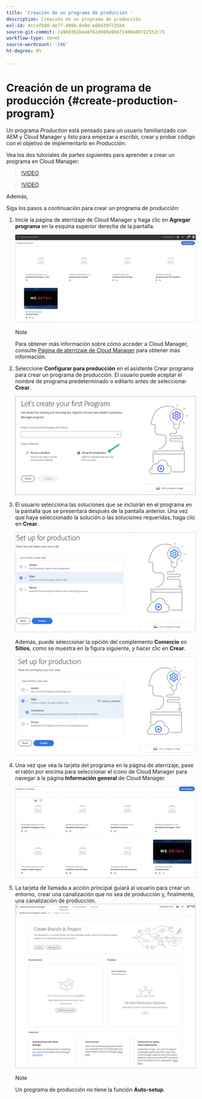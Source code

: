 ```yaml
---
title: 'Creación de un programa de producción '
description: Creación de un programa de producción
exl-id: 4ccefb80-de77-4998-8a9d-e68d29772bb4
source-git-commit: ca960361bea8f62d908a9b6f1408a99722552c75
workflow-type: tm+mt
source-wordcount: '246'
ht-degree: 0%

---
```


# Creación de un programa de producción {#create-production-program}

Un programa *Production* está pensado para un usuario familiarizado con AEM y Cloud Manager y listo para empezar a escribir, crear y probar código con el objetivo de implementarlo en Producción.

Vea los dos tutoriales de partes siguientes para aprender a crear un programa en Cloud Manager:

>[!VIDEO](https://video.tv.adobe.com/v/334953)

>[!VIDEO](https://video.tv.adobe.com/v/334954)

Además,

Siga los pasos a continuación para crear un programa de producción:

1. Inicie la página de aterrizaje de Cloud Manager y haga clic en **Agregar programa** en la esquina superior derecha de la pantalla.

   ![](assets/first_timelogin1.png)

   >[!NOTE]
   >Para obtener más información sobre cómo acceder a Cloud Manager, consulte [Página de aterrizaje de Cloud Manager](/help/onboarding/what-is-required/navigate-to-cloud-manager.md) para obtener más información.

1. Seleccione **Configurar para producción** en el asistente Crear programa para crear un programa de producción. El usuario puede aceptar el nombre de programa predeterminado o editarlo antes de seleccionar **Crear**.

   ![](assets/create-prod1.png)

1. El usuario selecciona las soluciones que se incluirán en el programa en la pantalla que se presentará después de la pantalla anterior. Una vez que haya seleccionado la solución o las soluciones requeridas, haga clic en **Crear**.


   ![](assets/setup-prod-select.png)

   Además, puede seleccionar la opción del complemento **Comercio** en **Sitios**, como se muestra en la figura siguiente, y hacer clic en **Crear**.

   ![](assets/setup-prod-commerce.png)

1. Una vez que vea la tarjeta del programa en la página de aterrizaje, pase el ratón por encima para seleccionar el icono de Cloud Manager para navegar a la página **Información general** de Cloud Manager.

   ![](assets/set-up-prod4.png)

1. La tarjeta de llamada a acción principal guiará al usuario para crear un entorno, crear una canalización que no sea de producción y, finalmente, una canalización de producción.
   ![](assets/set-up-prod5.png)


   >[!NOTE]
   >Un programa de producción no tiene la función **Auto-setup**.
